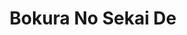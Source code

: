--- 
title: "Bokura No Sekai De"
publishdate: "2019-7-31T16:48:46+02:00"
src: "https://365manga.net/manga/bokura-no-sekai-de"
image: "https://data.365manga.net/images/thumbnails/6757-bokura-no-sekai-de.jpg"
description: "From Midnight Scans: Kokoro and Haru's first encounter was the worst. Even so, they found out that they are both huge fans of the same band and started walking home together after school. One day, they meet up with the singer of that band, Kai. Haru is unhappy that Kokoro started crying because of how moved she was. He took her with him and left Kai. However, Kokoro is still…"
---